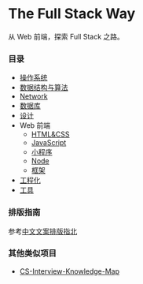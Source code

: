 # The Full Stack Way

从 Web 前端，探索 Full Stack 之路。

### 目录

- [操作系统](./pages/operating-system/README.md)
- [数据结构与算法](./pages/data-structure-and-algorithms/README.md)
- [Network](./pages/network/README.md)
- [数据库](./pages/database/README.md)
- [设计](./pages/design/README.md)
- Web 前端
    - [HTML&CSS](./pages/html&css/README.md)
    - [JavaScript](./pages/javascript/README.md)
    - [小程序](./pages/mini-program/README.md) 
    - [Node](./pages/node/README.md)
    - [框架](./pages/framework/README.md)
- [工程化](./pages/engineering/README.md)
- [工具](./pages/tools/README.md)

### 排版指南

参考[中文文案排版指北](./pages/copywriting-guide.md)

### 其他类似项目

- [CS-Interview-Knowledge-Map](https://github.com/InterviewMap/CS-Interview-Knowledge-Map)

